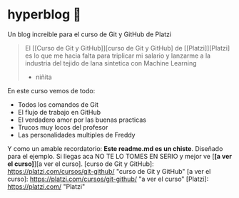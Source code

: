 # hyperblog 💚
Un blog increible para el curso de Git y GitHub de Platzi
> El [[Curso de Git y GitHub]][curso de Git y GitHub] de [[Platzi]][Platzi] es lo que me hacia falta para triplicar mi salario y lanzarme a la industria del tejido de lana sintetica con Machine Learning
>- niñita

En este curso vemos de todo:
* Todos los comandos de Git
* El flujo de trabajo en GitHub
* El verdadero amor por las buenas practicas
* Trucos muy locos del profesor
* Las personalidades multiples de Freddy

Y como un amable recordatorio: **Este readme.md es un chiste**. Diseñado para el ejemplo. Si llegas aca NO TE LO TOMES EN SERIO y mejor ve [**[a ver el curso]**][a ver el curso].
[curso de Git y GitHub]: https://platzi.com/cursos/git-github/ "curso de Git y GitHub"
[a ver el curso]: https://platzi.com/cursos/git-github/ "a ver el curso"
[Platzi]: https://platzi.com/ "Platzi"